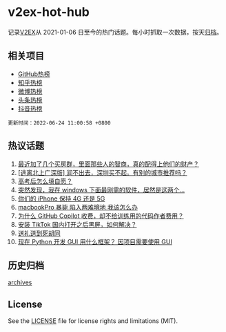 # v2ex-hot-hub

 记录[V2EX](https://www.v2ex.com/)从 2021-01-06 日至今的热门话题。每小时抓取一次数据，按天[归档](archives)。
 
 ## 相关项目

- [GitHub热榜](https://github.com/snaildev/github-hot-hub)
- [知乎热榜](https://github.com/snaildev/zhihu-hot-hub)
- [微博热榜](https://github.com/snaildev/weibo-hot-hub)
- [头条热榜](https://github.com/snaildev/toutiao-hot-hub)
- [抖音热榜](https://github.com/snaildev/douyin-hot-hub)


 `更新时间：2022-06-24 11:00:58 +0800`

## 热议话题

1. [最近加了几个买房群，里面那些人的智商，真的配得上他们的财产？](https://www.v2ex.com/t/861583)
1. [[逃离北上广深版] 润不出去，深圳买不起。有别的城市推荐吗？](https://www.v2ex.com/t/861578)
1. [高考后怎么填自愿？](https://www.v2ex.com/t/861619)
1. [突然发现，我在 windows 下面最刚需的软件，居然是这两个...](https://www.v2ex.com/t/861708)
1. [你们的 iPhone 保持 4G 还是 5G](https://www.v2ex.com/t/861580)
1. [macbookPro 暴毙 陷入两难境地 我该怎么办](https://www.v2ex.com/t/861611)
1. [为什么 GitHub Copilot 收费，却不给训练用的代码作者费用？](https://www.v2ex.com/t/861734)
1. [安装 TikTok 国内打开之后黑屏，如何解决？](https://www.v2ex.com/t/861636)
1. [送礼送到死胡同](https://www.v2ex.com/t/861830)
1. [现在 Python 开发 GUI 用什么框架？ 因项目需要使用 GUI](https://www.v2ex.com/t/861692)

## 历史归档

[archives](archives)

## License

See the [LICENSE](LICENSE) file for license rights and limitations (MIT).
